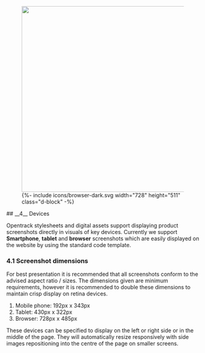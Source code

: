 <div class="side-image side-browser-right my-5" data-aos="fade-left">
  <figure class="browser-demo">
    <img src="http://via.placeholder.com/728x485" class="screen" width="728" height="485">
    {%- include icons/browser-dark.svg width="728" height="511" class="d-block" -%}
  </figure>
</div>


<div class="mb-5" markdown="1" data-aos="fade-up">
## __4__ Devices

Opentrack stylesheets and digital assets support displaying product screenshots directly in visuals of key devices. Currently we support __Smartphone__, __tablet__ and __browser__ screenshots which are easily displayed on the website by using the standard code template. 


### 4.1 Screenshot dimensions 

For best presentation it is recommended that all screenshots conform to the advised aspect ratio / sizes. The dimensions given are minimum requirements, however it is recommended to double these dimensions to maintain crisp display on retina devices.

1. Mobile phone: 192px x 343px
2. Tablet: 430px x 322px
3. Browser: 728px x 485px

These devices can be specified to display on the left or right side or in the middle of the page. They will automatically resize responsively with side images repositioning into the centre of the page on smaller screens.

</div>


